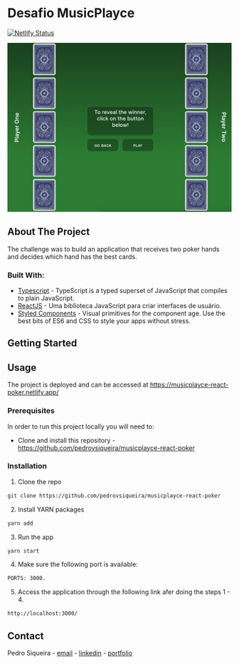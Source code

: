 # Desafio MusicPlayce

[![Netlify Status](https://api.netlify.com/api/v1/badges/aed3f15b-f530-4005-9622-59453979364e/deploy-status)](https://app.netlify.com/sites/musicplayce-react-poker/deploys)

![Desafio MusicPlayce ](/public/music.png)

## About The Project

The challenge was to build an application that receives two poker hands and decides which hand has the best cards.

### Built With:

- [Typescript](https://www.typescriptlang.org/) - TypeScript is a typed superset of JavaScript that compiles to plain JavaScript.
- [ReactJS](https://pt-br.reactjs.org/) - Uma biblioteca JavaScript para criar interfaces de usuário.
- [Styled Components](https://styled-components.com/) - Visual primitives for the component age. Use the best bits of ES6 and CSS to style your apps without stress.

<!-- GETTING STARTED -->

## Getting Started

<!-- PLACEHOLDER FOR PROJECT OVERVIEW -->

<!-- USAGE EXAMPLES -->

## Usage

The project is deployed and can be accessed at https://musicplayce-react-poker.netlify.app/

### Prerequisites

In order to run this project locally you will need to:

- Clone and install this repository - https://github.com/pedrovsiqueira/musicplayce-react-poker

### Installation

1. Clone the repo

```sh
git clone https://github.com/pedrovsiqueira/musicplayce-react-poker
```

2. Install YARN packages

```sh
yarn add
```

3. Run the app

```sh
yarn start
```

4. Make sure the following port is available:

```sh
PORTS: 3000.
```

5. Access the application through the following link afer doing the steps 1 - 4.

```sh
http://localhost:3000/
```

<!-- CONTACT -->

## Contact

Pedro Siqueira - [email](mailto:pedro.v.siqueira@gmail.com) - [linkedin](https://www.linkedin.com/in/pedrovsiqueira/) - [portfolio](http://pedrosiqueira.com.br/)
